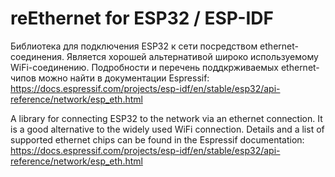 ﻿# reEthernet for ESP32 / ESP-IDF

Библиотека для подключения ESP32 к сети посредством ethernet-соединения. Является хорошей альтернативой широко используемому WiFi-соединению.
Подробности и перечень поддкрживаемых ethernet-чипов можно найти в документации Espressif: https://docs.espressif.com/projects/esp-idf/en/stable/esp32/api-reference/network/esp_eth.html

A library for connecting ESP32 to the network via an ethernet connection. It is a good alternative to the widely used WiFi connection.
Details and a list of supported ethernet chips can be found in the Espressif documentation: https://docs.espressif.com/projects/esp-idf/en/stable/esp32/api-reference/network/esp_eth.html